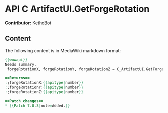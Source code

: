 # API C ArtifactUI.GetForgeRotation

**Contributor:** KethoBot

## Content

The following content is in MediaWiki markdown format:

```mediawiki
{{wowapi}}
Needs summary.
 forgeRotationX, forgeRotationY, forgeRotationZ = C_ArtifactUI.GetForgeRotation()

==Returns==
:;forgeRotationX:{{apitype|number}}
:;forgeRotationY:{{apitype|number}}
:;forgeRotationZ:{{apitype|number}}

==Patch changes==
* {{Patch 7.0.3|note=Added.}}
```